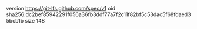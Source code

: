 version https://git-lfs.github.com/spec/v1
oid sha256:dc2bef85942291f056a36fb3ddf77a7f2c11f82bf5c53dac5f68fdaed35bcb1b
size 148
